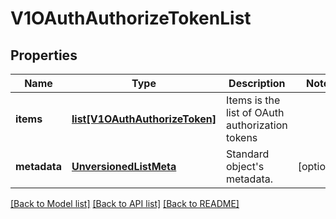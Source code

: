 # V1OAuthAuthorizeTokenList

## Properties
Name | Type | Description | Notes
------------ | ------------- | ------------- | -------------
**items** | [**list[V1OAuthAuthorizeToken]**](V1OAuthAuthorizeToken.md) | Items is the list of OAuth authorization tokens | 
**metadata** | [**UnversionedListMeta**](UnversionedListMeta.md) | Standard object&#39;s metadata. | [optional] 

[[Back to Model list]](../README.md#documentation-for-models) [[Back to API list]](../README.md#documentation-for-api-endpoints) [[Back to README]](../README.md)


